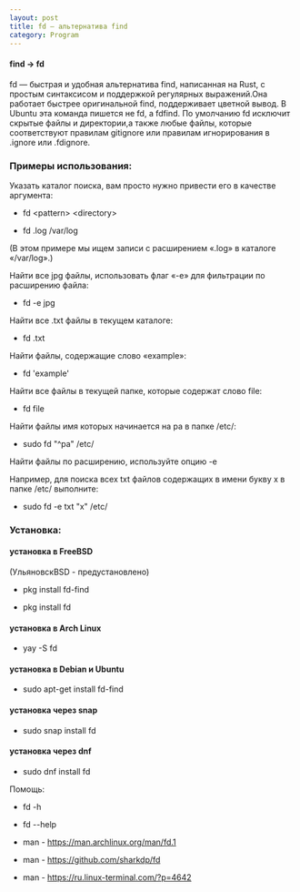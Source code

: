 ```yaml
---
layout: post
title: fd — альтернатива find
category: Program
---
```


#### find → fd

fd — быстрая и удобная альтернатива find, написанная на Rust, с простым синтаксисом и поддержкой регулярных выражений.Она работает быстрее оригинальной find, поддерживает цветной вывод.
В Ubuntu эта команда пишется не fd, а fdfind.
По умолчанию fd исключит скрытые файлы и директории,а также любые файлы, которые соответствуют правилам gitignore или правилам игнорирования в .ignore или .fdignore.

### Примеры использования:

Указать каталог поиска, вам просто нужно привести его в качестве аргумента:

- fd \<pattern> \<directory>

- fd .log /var/log

(В этом примере мы ищем записи с расширением «.log» в каталоге «/var/log».)


Найти все jpg файлы, использовать флаг «-e» для фильтрации по расширению файла:

- fd -e jpg

Найти все .txt файлы в текущем каталоге:

- fd .txt

Найти файлы, содержащие слово «example»:

- fd 'example'

Найти все файлы в текущей папке, которые содержат слово file:

- fd file

Найти файлы имя которых начинается на pa в папке /etc/:

- sudo fd "^pa" /etc/

Найти файлы по расширению, используйте опцию -e

Например, для поиска всех txt файлов содержащих в имени букву x в папке /etc/ выполните:

- sudo fd -e txt "x" /etc/

### Установка:

#### установка в FreeBSD

(УльяновскBSD - предустановлено)

- pkg install fd-find

- pkg install fd

#### установка в Arch Linux

- yay -S fd

#### установка в Debian и Ubuntu

- sudo apt-get install fd-find

#### установка через snap

- sudo snap install fd

#### установка через dnf

- sudo dnf install fd

Помощь:

- fd -h

- fd --help

- man - https://man.archlinux.org/man/fd.1

- man - https://github.com/sharkdp/fd

- man - https://ru.linux-terminal.com/?p=4642


